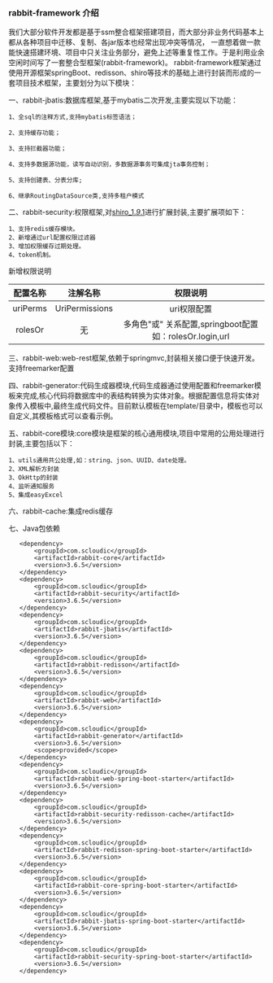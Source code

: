 ### rabbit-framework 介绍
我们大部分软件开发都是基于ssm整合框架搭建项目，而大部分非业务代码基本上都从各种项目中迁移、复制、各jar版本也经常出现冲突等情况，
一直想着做一款能快速搭建环境、项目中只关注业务部分，避免上述等重复性工作。于是利用业余空闲时间写了一套整合型框架(rabbit-framework)。
rabbit-framework框架通过使用开源框架springBoot、redisson、shiro等技术的基础上进行封装而形成的一套项目技术框架，主要划分为以下模块：

一、rabbit-jbatis:数据库框架,基于mybatis二次开发,主要实现以下功能：

	1、全sql的注释方式,支持mybatis标签语法；
	
	2、支持缓存功能；
	
	3、支持拦截器功能；
	
	4、支持多数据源功能，读写自动识别，多数据源事务可集成jta事务控制；
	
	5、支持创建表、分表分库;
	
	6、继承RoutingDataSource类,支持多租户模式 
	

二、rabbit-security:权限框架,对[shiro_1._9_.1](https://github.com/apache/shiro/)进行扩展封装,主要扩展项如下：

    1、支持redis缓存模块。
    2、新增通过url配置权限过滤器
    3、增加权限缓存过期处理。
    4、token机制。
   
   新增权限说明
    
   | 配置名称 | 注解名称 | 权限说明|
   | :-----:| :----: |:----: |
   | uriPerms | UriPermissions | uri权限配置 |
   | rolesOr | 无 | 多角色"或" 关系配置,springboot配置如：rolesOr.login,url |

三、rabbit-web:web-rest框架,依赖于springmvc,封装相关接口便于快速开发。支持freemarker配置

四、rabbit-generator:代码生成器模块,代码生成器通过使用配置和freemarker模板来完成,核心代码将数据库中的表结构转换为实体对象。根据配置信息将实体对象传入模板中,最终生成代码文件。目前默认模板在template/目录中，模板也可以自定义,其模板格式可以查看示例。

五、rabbit-core模块:core模块是框架的核心通用模块,项目中常用的公用处理进行封装,主要包括以下：

    1、utils通用共公处理,如：string、json、UUID、date处理。
    2、XML解析方封装
    3、OkHttp的封装
    4、监听通知服务
    5、集成easyExcel
   

六、rabbit-cache:集成redis缓存

七、Java包依赖
````
   <dependency>
       <groupId>com.scloudic</groupId>
       <artifactId>rabbit-core</artifactId>
       <version>3.6.5</version>
   </dependency>
   <dependency>
       <groupId>com.scloudic</groupId>
       <artifactId>rabbit-security</artifactId>
       <version>3.6.5</version>
   </dependency>
   <dependency>
       <groupId>com.scloudic</groupId>
       <artifactId>rabbit-jbatis</artifactId>
       <version>3.6.5</version>
   </dependency>
   <dependency>
       <groupId>com.scloudic</groupId>
       <artifactId>rabbit-redisson</artifactId>
       <version>3.6.5</version>
   </dependency>
   <dependency>
       <groupId>com.scloudic</groupId>
       <artifactId>rabbit-web</artifactId>
       <version>3.6.5</version>
   </dependency>
   <dependency>
       <groupId>com.scloudic</groupId>
       <artifactId>rabbit-generator</artifactId>
       <version>3.6.5</version>
       <scope>provided</scope>
   </dependency>
   <dependency>
       <groupId>com.scloudic</groupId>
       <artifactId>rabbit-web-spring-boot-starter</artifactId>
       <version>3.6.5</version>
   </dependency>
   <dependency>
       <groupId>com.scloudic</groupId>
       <artifactId>rabbit-security-redisson-cache</artifactId>
       <version>3.6.5</version>
   </dependency>
   <dependency>
       <groupId>com.scloudic</groupId>
       <artifactId>rabbit-redisson-spring-boot-starter</artifactId>
       <version>3.6.5</version>
   </dependency>
   <dependency>
       <groupId>com.scloudic</groupId>
       <artifactId>rabbit-core-spring-boot-starter</artifactId>
       <version>3.6.5</version>
   </dependency>
   <dependency>
       <groupId>com.scloudic</groupId>
       <artifactId>rabbit-jbatis-spring-boot-starter</artifactId>
       <version>3.6.5</version>
   </dependency>
   <dependency>
       <groupId>com.scloudic</groupId>
       <artifactId>rabbit-security-spring-boot-starter</artifactId>
       <version>3.6.5</version>
   </dependency>
````
